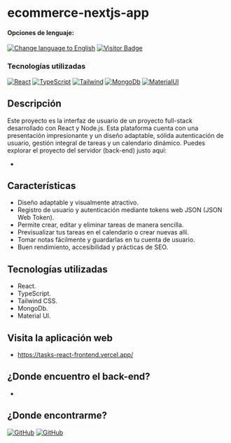 # ecommerce-nextjs-app

<div>
<h4>Opciones de lenguaje:</h4>
  <a href="https://github.com/hernanhawryluk/tasks-react-frontend/blob/main/README.md"><img alt="Change language to English" src="https://img.shields.io/badge/language-english-red.svg"></a>
  <a href="#"><img alt="Visitor Badge" src="https://visitor-badge.laobi.icu/badge?page_id=hernanhawryluk.tasks-react-frontend"></a>
</div>
<div>
  <h3>Tecnologías utilizadas</h3>
 <a href="#"><img alt="React" src="https://img.shields.io/badge/React-18.2.0-blue?logo=react"></a>
  <a href="#"><img alt="TypeScript" src="https://img.shields.io/badge/TypeScript-5.2.2-blue?logo=typescript"></a>
  <a href="#"><img alt="Tailwind" src="https://img.shields.io/badge/Tailwind--CSS-3.3.5-blue?logo=tailwindcss"></a>
  <a href="#"><img alt="MongoDb" src="https://img.shields.io/badge/MongoDb-7.0-blue?logo=mongodb"></a>
  <a href="#"><img alt="MaterialUI" src="https://img.shields.io/badge/Material%20UI-14.5.0-blue?logo=mui"></a>
</div>

## Descripción

Este proyecto es la interfaz de usuario de un proyecto full-stack desarrollado con React y Node.js. Esta plataforma cuenta con una presentación impresionante y un diseño adaptable, sólida autenticación de usuario, gestión integral de tareas y un calendario dinámico. Puedes explorar el proyecto del servidor (back-end) justo aquí:

-

## Características

- Diseño adaptable y visualmente atractivo.
- Registro de usuario y autenticación mediante tokens web JSON (JSON Web Token).
- Permite crear, editar y eliminar tareas de manera sencilla.
- Previsualizar tus tareas en el calendario o crear nuevas allí.
- Tomar notas fácilmente y guardarlas en tu cuenta de usuario.
- Buen rendimiento, accesibilidad y prácticas de SEO.

## Tecnologías utilizadas

- React.
- TypeScript.
- Tailwind CSS.
- MongoDb.
- Material UI.

## Visita la aplicación web

- https://tasks-react-frontend.vercel.app/

## ¿Donde encuentro el back-end?

-

## ¿Donde encontrarme?

<div>
  <a href="https://github.com/hernanhawryluk"><img alt="GitHub" src="https://img.shields.io/badge/GitHub-grey?style=for-the-badge&logo=github"></a>
  <a href="https://www.linkedin.com/in/hernan-hawryluk"><img alt="GitHub" src="https://img.shields.io/badge/LinkedIn-blue?style=for-the-badge&logo=linkedin"></a>
</div>
